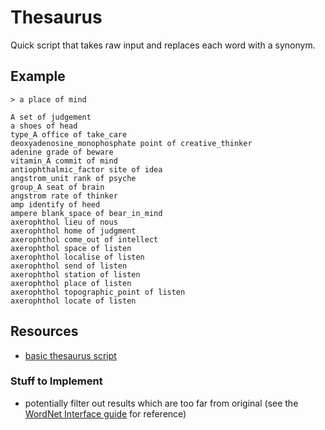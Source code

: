 # Thesaurus

Quick script that takes raw input and replaces each word with a synonym.

## Example

    > a place of mind

    A set of judgement
    a shoes of head
    type_A office of take_care
    deoxyadenosine_monophosphate point of creative_thinker
    adenine grade of beware
    vitamin_A commit of mind
    antiophthalmic_factor site of idea
    angstrom_unit rank of psyche
    group_A seat of brain
    angstrom rate of thinker
    amp identify of heed
    ampere blank_space of bear_in_mind
    axerophthol lieu of nous
    axerophthol home of judgment
    axerophthol come_out of intellect
    axerophthol space of listen
    axerophthol localise of listen
    axerophthol send of listen
    axerophthol station of listen
    axerophthol place of listen
    axerophthol topographic_point of listen
    axerophthol locate of listen

## Resources

* [basic thesaurus script](http://stackoverflow.com/questions/5534926/to-find-synonyms-defintions-and-example-sentences-using-wordnet)

### Stuff to Implement

* potentially filter out results which are too far from original (see the [WordNet Interface guide](http://www.nltk.org/howto/wordnet.html) for reference)
